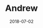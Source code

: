 ---
title: Andrew
date: 2018-07-02
description: Andrew 
thumb: /assets/images/pro-staff/andrew_s_0611.jpeg
image: /assets/images/pro-staff/andrew_s_0611.jpeg
angler-name: Andrew Sweissberger

# reel-type: spinning
# reel-series: 300 

# location: Someplace, United States
# fish: Shark
# fish-length: 49 in.
# fish-weight: 78 lbs.
---